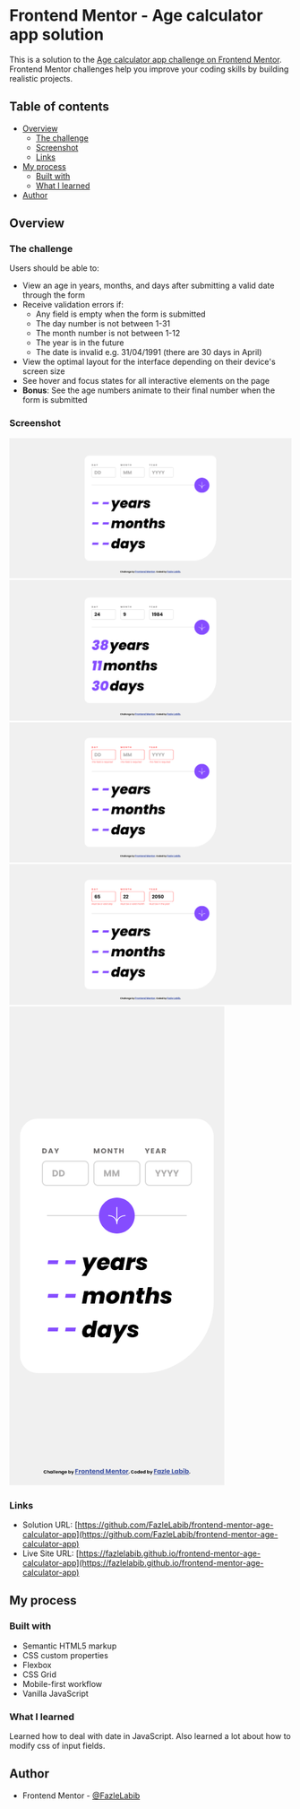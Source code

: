 # Frontend Mentor - Age calculator app solution

This is a solution to the [Age calculator app challenge on Frontend Mentor](https://www.frontendmentor.io/challenges/age-calculator-app-dF9DFFpj-Q). Frontend Mentor challenges help you improve your coding skills by building realistic projects. 

## Table of contents

- [Overview](#overview)
  - [The challenge](#the-challenge)
  - [Screenshot](#screenshot)
  - [Links](#links)
- [My process](#my-process)
  - [Built with](#built-with)
  - [What I learned](#what-i-learned)
- [Author](#author)

## Overview

### The challenge

Users should be able to:

- View an age in years, months, and days after submitting a valid date through the form
- Receive validation errors if:
  - Any field is empty when the form is submitted
  - The day number is not between 1-31
  - The month number is not between 1-12
  - The year is in the future
  - The date is invalid e.g. 31/04/1991 (there are 30 days in April)
- View the optimal layout for the interface depending on their device's screen size
- See hover and focus states for all interactive elements on the page
- **Bonus**: See the age numbers animate to their final number when the form is submitted

### Screenshot

![](./screenshots/desktop-screenshot.png)
![](./screenshots/active-desktop-screenshot.png)
![](./screenshots/required-desktop-screenshot.png)
![](./screenshots/invalid-desktop-screenshot.png)
![](./screenshots/mobile-screenshot.png)

### Links

- Solution URL: [https://github.com/FazleLabib/frontend-mentor-age-calculator-app](https://github.com/FazleLabib/frontend-mentor-age-calculator-app)
- Live Site URL: [https://fazlelabib.github.io/frontend-mentor-age-calculator-app](https://fazlelabib.github.io/frontend-mentor-age-calculator-app)

## My process

### Built with

- Semantic HTML5 markup
- CSS custom properties
- Flexbox
- CSS Grid
- Mobile-first workflow
- Vanilla JavaScript

### What I learned

Learned how to deal with date in JavaScript. Also learned a lot about how to modify css of input fields.

<!-- ```html
<h1>Some HTML code I'm proud of</h1>
```
```css
.proud-of-this-css {
  color: papayawhip;
}
```
```js
const proudOfThisFunc = () => {
  console.log('🎉')
}
``` -->

## Author

- Frontend Mentor - [@FazleLabib](https://www.frontendmentor.io/profile/FazleLabib)

